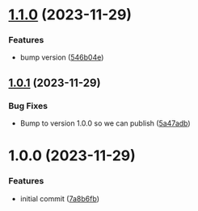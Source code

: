 # [1.1.0](https://github.com/niwini/auth-js/compare/v1.0.1...v1.1.0) (2023-11-29)


### Features

* bump version ([546b04e](https://github.com/niwini/auth-js/commit/546b04ec56e61a44bdcc258cdced350e4e36b076))

## [1.0.1](https://github.com/niwini/auth-js/compare/v1.0.0...v1.0.1) (2023-11-29)


### Bug Fixes

* Bump to version 1.0.0 so we can publish ([5a47adb](https://github.com/niwini/auth-js/commit/5a47adbfe7e6e396a8d3ce342f144939eff0454e))

# 1.0.0 (2023-11-29)


### Features

* initial commit ([7a8b6fb](https://github.com/niwini/auth-js/commit/7a8b6fbfc37f6bfdc3ef934b7b77ecd76af3a560))
